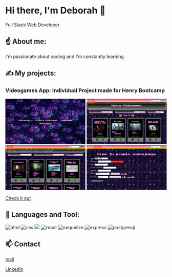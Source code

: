 # Hi there, I'm Deborah 👋

Full Stack Web Developer

## ☝️ About me:

I'm passionate about coding and I'm constantly learning. 

## ✍️ My projects:

### Videogames App: Individual Project made for Henry Bootcamp
<p align="left">
  <img
    src="https://github.com/deborahKollman/deborahKollman/blob/main/landing.png"
    alt="Landing page"
    style="width:250px" />
  <img
    src="https://github.com/deborahKollman/deborahKollman/blob/main/home.png"
    alt="Home page"
    style="width:250px" /> 
  <img
    src="https://github.com/deborahKollman/deborahKollman/blob/main/search.png"
    alt="Search and filter"
    style="width:250px" />
  <img
    src="https://github.com/deborahKollman/deborahKollman/blob/main/create.png"
    alt="Creation page"
    style="width:250px" />
</p>

<a href="https://videogames-pi.vercel.app"><p>Check it out</p></a>
  
## 📖 Languages and Tool: 


<p align="left">
  <img src="https://cdn.icon-icons.com/icons2/2107/PNG/128/file_type_html_icon_130541.png" alt="html"/>
  <img src="https://cdn.icon-icons.com/icons2/2790/PNG/128/css_filetype_icon_177544.png" alt="css"/>
  <img src="https://cdn.icon-icons.com/icons2/2415/PNG/128/nodejs_original_wordmark_logo_icon_146412.png" alt"node js"/>
  <img src="https://cdn.icon-icons.com/icons2/2415/PNG/128/react_original_wordmark_logo_icon_146375.png" alt="react"/>
  <img src="https://cdn.icon-icons.com/icons2/2415/PNG/128/sequelize_original_wordmark_logo_icon_146349.png" alt="sequelize"/>
  <img src"https://cdn.icon-icons.com/icons2/2415/PNG/512/express_original_wordmark_logo_icon_146528.png"  alt="express"/>
    <img src="https://cdn.icon-icons.com/icons2/2415/PNG/128/postgresql_original_wordmark_logo_icon_146392.png" alt="postgresql"/>
</p>

## 📫 Contact

<a href="deborahkollman@gmail.com"><p>mail</p></a>
<a href="https://www.linkedin.com/in/deborah-anahi-kollman-b0977322b/"><p>LinkedIn</p></a>


<!--
**deborahKollman/deborahKollman** is a ✨ _special_ ✨ repository because its `README.md` (this file) appears on your GitHub profile.

Here are some ideas to get you started:

- 🔭 I’m currently working on ...
- 🌱 I’m currently learning ...
- 👯 I’m looking to collaborate on ...
- 🤔 I’m looking for help with ...
- 💬 Ask me about ...
- 📫 How to reach me: ...
- 😄 Pronouns: ...
- ⚡ Fun fact: ...
-->
